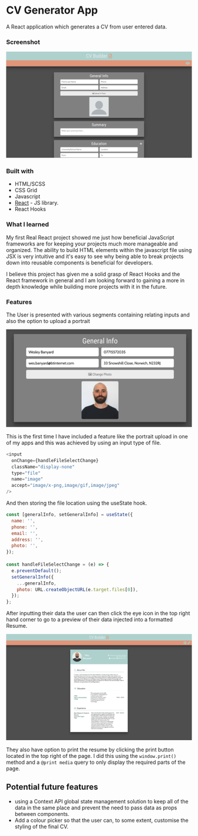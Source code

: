 # CV Generator App

A React application which generates a CV from user entered data.

### Screenshot

![](src/images/CvGeneratorAppScreenshot.png)

### Built with

- HTML/SCSS
- CSS Grid
- Javascript
- [React](https://reactjs.org/) - JS library.
- React Hooks

### What I learned

My first Real React project showed me just how beneficial JavaScript frameworks are for keeping your projects much more manageable and organized. The ability to build HTML elements within the javascript file using JSX is very intuitive and it's easy to see why being able to break projects down into reusable components is beneficial for developers.

I believe this project has given me a solid grasp of React Hooks and the React framework in general and I am looking forward to gaining a more in depth knowledge while building more projects with it in the future.

### Features

The User is presented with various segments containing relating inputs and also the option to upload a portrait

![](src/images/GeneralInfoScreenshot.png)

This is the first time I have included a feature like the portrait upload in one of my apps and this was achieved by using an input type of file.

```javascript
<input
  onChange={handleFileSelectChange}
  className="display-none"
  type="file"
  name="image"
  accept="image/x-png,image/gif,image/jpeg"
/>
```

And then storing the file location using the useState hook.

```javascript
const [generalInfo, setGeneralInfo] = useState({
  name: '',
  phone: '',
  email: '',
  address: '',
  photo: '',
});

const handleFileSelectChange = (e) => {
  e.preventDefault();
  setGeneralInfo({
    ...generalInfo,
    photo: URL.createObjectURL(e.target.files[0]),
  });
};
```

After inputting their data the user can then click the eye icon in the top right hand corner to go to a preview of their data injected into a formatted Resume.

![](src/images/previeScreenshot.png)

They also have option to print the resume by clicking the print button located in the top right of the page. I did this using the `window.print()` method and a `@print media` query to only display the required parts of the page.

## Potential future features

- using a Context API global state management solution to keep all of the data in the same place and prevent the need to pass data as props between components.
- Add a colour picker so that the user can, to some extent, customise the styling of the final CV.


